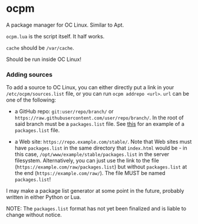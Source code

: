 # ocpm
A package manager for OC Linux. Similar to Apt.

`ocpm.lua` is the script itself. It half works.

`cache` should be `/var/cache`.

Should be run inside OC Linux!

### Adding sources
To add a source to OC Linux, you can either directly put a link in your `/etc/ocpm/sources.list` file, or you can run `ocpm addrepo <url>`. `url` can be one of the following:

- a GitHub repo: `git:user/repo/branch/` or `https://raw.githubusercontent.com/user/repo/branch/`. In the root of said branch must be a `packages.list` file. See [this](https://github.com/ocawesome101/ocpm-packages) for an example of a `packages.list` file.

- a Web site: `https://repo.example.com/stable/`. Note that Web sites must have `packages.list` in the same directory that `index.html` would be - in this case, `/opt/www/example/stable/packages.list` in the server filesystem. Alternatively, you can just use the link to the file (`https://example.com/raw/packages.list`) but without `packages.list` at the end (`https://example.com/raw/`). The file MUST be named `packages.list`!

I may make a package list generator at some point in the future, probably written in either Python or Lua.

NOTE: The `packages.list` format has not yet been finalized and is liable to change without notice.
